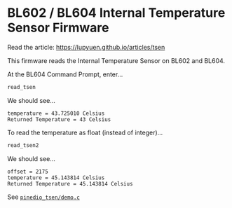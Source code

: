 # BL602 / BL604 Internal Temperature Sensor Firmware

Read the article: https://lupyuen.github.io/articles/tsen

This firmware reads the Internal Temperature Sensor on BL602 and BL604.

At the BL604 Command Prompt, enter...

```bash
read_tsen
```

We should see...

```text
temperature = 43.725010 Celsius
Returned Temperature = 43 Celsius
```

To read the temperature as float (instead of integer)...

```bash
read_tsen2
```

We should see...

```text
offset = 2175
temperature = 45.143814 Celsius
Returned Temperature = 45.143814 Celsius
```

See [`pinedio_tsen/demo.c`](pinedio_tsen/demo.c)
